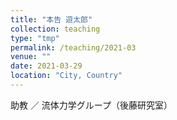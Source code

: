 ```yaml
---
title: "本告 遊太郎"
collection: teaching
type: "tmp"
permalink: /teaching/2021-03
venue: ""
date: 2021-03-29
location: "City, Country"
---
```


助教 ／ 流体力学グループ（後藤研究室）


